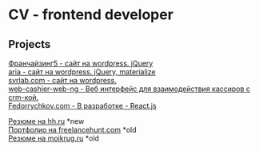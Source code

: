 # CV - frontend developer
## Projects

[Франчайзинг5 - сайт на wordpress. jQuery](https://github.com/Fedorrychkov/WebApps/tree/master/MyWork/WebApps/franchising5-wordpress) <br>
[aria - сайт на wordpress. jQuery, materialize](https://github.com/Fedorrychkov/WebApps/tree/master/MyWork/WebApps/aria-wordpress)<br>
[svrlab.com - сайт на wordpress.](https://github.com/Fedorrychkov/WebApps/tree/master/MyWork/WebApps/svrlab-wordpress)<br>
[web-cashier-web-ng - Веб интерфейс для взаимодействия кассиров с crm-кой.](https://github.com/Fedorrychkov/WebApps/tree/master/MyWork/WebApps/game-cashier-web-ng)<br>
[Fedorrychkov.com - В разработке - React.js](https://github.com/Fedorrychkov/WebApps/tree/master/internal/fedor/)<br>

[Резюме на hh.ru](https://tatarstan.hh.ru/resume/e57ab8d0ff039b17a60039ed1f4b46654f5351) *new<br>
[Портфолио на freelancehunt.com](https://freelancehunt.com/freelancer/Fedorrychkov.html#portfolio)  *old<br>
[Резюме на moikrug.ru](https://moikrug.ru/fedorrychkov)  *old<br>